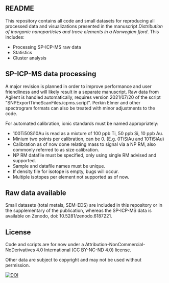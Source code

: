 ## README
This repository contains all code and small datasets for reproducing all processed data and visualizations presented in the manuscript *Distribution of inorganic nanoparticles and trace elements in a Norwegian fjord*. This includes:
* Processing SP-ICP-MS raw data
* Statistics
* Cluster analysis

## SP-ICP-MS data processing
A major revision is planned in order to improve performance and user friendliness and will likely result in a separate manuscript. Raw data from Agilent is handled automatically, requires version 2021/07/20 of the script "SNPExportTimeScanFiles.icpms.script". Perkin Elmer and other spectrogram formats can also be treated with minor adjustments to the code.

For automated calibration, ionic standards must be named appropriately:
- 100Ti50Si10Au is read as a mixture of 100 ppb Ti, 50 ppb Si, 10 ppb Au.
- Minium two points per calibration, can be 0. (E.g. 0TiSiAu and 10TiSiAu)
- Calibration as of now done relating mass to signal via a NP RM, also commonly referred to as size calibration.
- NP RM datafile must be specified, only using single RM advised and supported.
- Sample and datafile names must be unique.
- If density file for isotope is empty, bugs will occur.
- Multiple isotopes per element not supported as of now.

## Raw data available
Small datasets (total metals, SEM-EDS) are included in this repository or in the supplementary of the publication, whereas the SP-ICP-MS data is available on Zenodo, doi: 10.5281/zenodo.6187221.

## License
Code and scripts are for now under a Attribution-NonCommercial-NoDerivatives 4.0 International (CC BY-NC-ND 4.0) license.

Other data are subject to copyright and may not be used without permission.



[![DOI](https://zenodo.org/badge/461511652.svg)](https://zenodo.org/badge/latestdoi/461511652)

